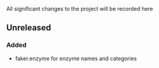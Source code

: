 All significant changes to the project will be recorded here

## Unreleased

### Added

- faker.enzyme for enzyme names and categories
